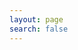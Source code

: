 ```yaml
---
layout: page
search: false
---
```

<script setup>
import {
  VPTeamPage,
  VPTeamPageTitle,
  VPTeamMembers,
  VPTeamPageSection
} from 'vitepress/theme'
</script>

<VPTeamPage>
    <VPTeamPageTitle>
        <template #title>Contests</template>
    </VPTeamPageTitle>
    <VPTeamPageSection>
        <template #title>2025</template>
        <template #members>
            <div className="contest-card-container">
                <Card name="Contest 1" 
                    date="TBD" 
                    description ="Our first contest. More details <a href='/contests/contest1' class='link'>here</a>." 
                />
            </div>
        </template>
    </VPTeamPageSection>
</VPTeamPage>

<style>
    .contest-card-container {
        display: flex;
        flex-wrap: wrap;         
        justify-content: center;  
        gap: 10px;           
        padding: 10px;     
        width: 100%;    
        box-sizing: border-box; 
    }   
</style>